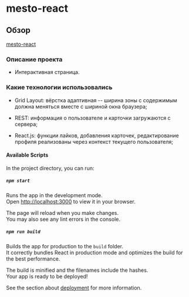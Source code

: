 # mesto-react

## Обзор

[mesto-react](https://auroraptor.github.io/mesto-react/)

### Описание проекта

* Интерактивная страница.

### Какие технологии использовались

- Grid Layout: вёрстка адаптивная -- ширина зоны с содержимым должна меняться вместе с шириной окна браузера;

- REST: информация о пользователе и карточки загружаются с сервера;

- React.js: функции лайков, добавления карточек, редактирование профиля реализованы через контекст текущего пользователя;

#### Available Scripts

In the project directory, you can run:

##### `npm start`

Runs the app in the development mode.\
Open [http://localhost:3000](http://localhost:3000) to view it in your browser.

The page will reload when you make changes.\
You may also see any lint errors in the console.

##### `npm run build`

Builds the app for production to the `build` folder.\
It correctly bundles React in production mode and optimizes the build for the best performance.

The build is minified and the filenames include the hashes.\
Your app is ready to be deployed!

See the section about [deployment](https://facebook.github.io/create-react-app/docs/deployment) for more information.





